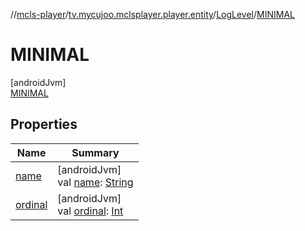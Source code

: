//[mcls-player](../../../../index.md)/[tv.mycujoo.mclsplayer.player.entity](../../index.md)/[LogLevel](../index.md)/[MINIMAL](index.md)

# MINIMAL

[androidJvm]\
[MINIMAL](index.md)

## Properties

| Name | Summary |
|---|---|
| [name](../../../tv.mycujoo.mclsplayer.player.widget/-m-c-l-s-player-view/-resize-mode/-r-e-s-i-z-e_-m-o-d-e_-z-o-o-m/index.md#-372974862%2FProperties%2F1012385356) | [androidJvm]<br>val [name](../../../tv.mycujoo.mclsplayer.player.widget/-m-c-l-s-player-view/-resize-mode/-r-e-s-i-z-e_-m-o-d-e_-z-o-o-m/index.md#-372974862%2FProperties%2F1012385356): [String](https://kotlinlang.org/api/latest/jvm/stdlib/kotlin/-string/index.html) |
| [ordinal](../../../tv.mycujoo.mclsplayer.player.widget/-m-c-l-s-player-view/-resize-mode/-r-e-s-i-z-e_-m-o-d-e_-z-o-o-m/index.md#-739389684%2FProperties%2F1012385356) | [androidJvm]<br>val [ordinal](../../../tv.mycujoo.mclsplayer.player.widget/-m-c-l-s-player-view/-resize-mode/-r-e-s-i-z-e_-m-o-d-e_-z-o-o-m/index.md#-739389684%2FProperties%2F1012385356): [Int](https://kotlinlang.org/api/latest/jvm/stdlib/kotlin/-int/index.html) |
